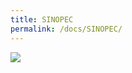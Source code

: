 ```yaml
---
title: SINOPEC
permalink: /docs/SINOPEC/
---
```


<img src="https://www.opendc.cn/assets/img/SINOPEC.jpg">